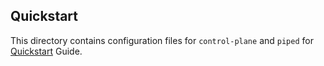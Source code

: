 ## Quickstart

This directory contains configuration files for `control-plane` and `piped` for [Quickstart](https://pipecd.dev/docs/quickstart) Guide.
